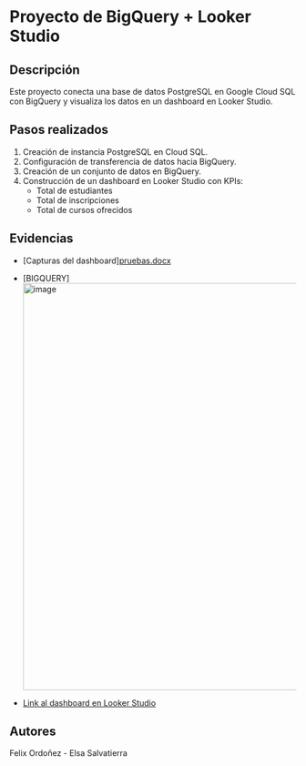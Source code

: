 # Proyecto de BigQuery + Looker Studio

## Descripción
Este proyecto conecta una base de datos PostgreSQL en Google Cloud SQL con BigQuery
y visualiza los datos en un dashboard en Looker Studio.

## Pasos realizados
1. Creación de instancia PostgreSQL en Cloud SQL.
2. Configuración de transferencia de datos hacia BigQuery.
3. Creación de un conjunto de datos en BigQuery.
4. Construcción de un dashboard en Looker Studio con KPIs:
   - Total de estudiantes
   - Total de inscripciones
   - Total de cursos ofrecidos

## Evidencias
- [Capturas del dashboard][pruebas.docx](https://github.com/user-attachments/files/22630245/pruebas.docx)
  
- [BIGQUERY]<img width="1196" height="715" alt="image" src="https://github.com/user-attachments/assets/e7e8855f-c7b6-42bd-a7e6-6c27e0f61efe" />

- [Link al dashboard en Looker Studio](https://lookerstudio.google.com/reporting/13fdfd4e-4b5f-4eaf-bd39-b79d89af8338)

## Autores
Felix Ordoñez - Elsa Salvatierra
